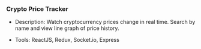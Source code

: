 ### Crypto Price Tracker

- Description: Watch cryptocurrency prices change in real time. Search by name and view line graph of price history.

- Tools: ReactJS, Redux, Socket.io, Express